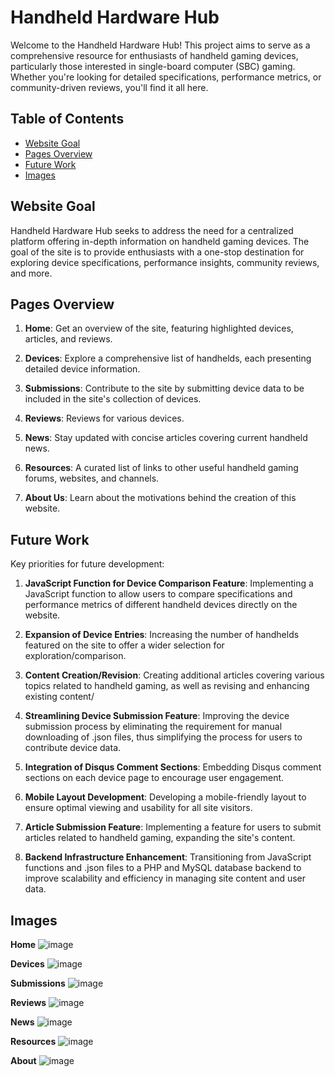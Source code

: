 # Handheld Hardware Hub

Welcome to the Handheld Hardware Hub! This project aims to serve as a comprehensive resource for enthusiasts of handheld gaming devices, particularly those interested in single-board computer (SBC) gaming. Whether you're looking for detailed specifications, performance metrics, or community-driven reviews, you'll find it all here.

## Table of Contents

- [Website Goal](#website-goal)
- [Pages Overview](#pages-overview)
- [Future Work](#future-work)
- [Images](#images)

## Website Goal

Handheld Hardware Hub seeks to address the need for a centralized platform offering in-depth information on handheld gaming devices. The goal of the site is to provide enthusiasts with a one-stop destination for exploring device specifications, performance insights, community reviews, and more.

## Pages Overview

1. **Home**: Get an overview of the site, featuring highlighted devices, articles, and reviews.

2. **Devices**: Explore a comprehensive list of handhelds, each presenting detailed device information.

3. **Submissions**: Contribute to the site by submitting device data to be included in the site's collection of devices.

4. **Reviews**: Reviews for various devices.

5. **News**: Stay updated with concise articles covering current handheld news.

6. **Resources**: A curated list of links to other useful handheld gaming forums, websites, and channels.

7. **About Us**: Learn about the motivations behind the creation of this website.

## Future Work

Key priorities for future development:

1. **JavaScript Function for Device Comparison Feature**: Implementing a JavaScript function to allow users to compare specifications and performance metrics of different handheld devices directly on the website.

2. **Expansion of Device Entries**: Increasing the number of handhelds featured on the site to offer a wider selection for exploration/comparison.

3. **Content Creation/Revision**: Creating additional articles covering various topics related to handheld gaming, as well as revising and enhancing existing content/

4. **Streamlining Device Submission Feature**: Improving the device submission process by eliminating the requirement for manual downloading of .json files, thus simplifying the process for users to contribute device data.

5. **Integration of Disqus Comment Sections**: Embedding Disqus comment sections on each device page to encourage user engagement.

6. **Mobile Layout Development**: Developing a mobile-friendly layout to ensure optimal viewing and usability for all site visitors.

7. **Article Submission Feature**: Implementing a feature for users to submit articles related to handheld gaming, expanding the site's content.

8. **Backend Infrastructure Enhancement**: Transitioning from JavaScript functions and .json files to a PHP and MySQL database backend to improve scalability and efficiency in managing site content and user data.

## Images

**Home**
![image](https://github.com/vibraniumdroid/handheld-hardware-hub/assets/50785014/20034a1f-7990-488e-9d9f-d7fd46c70460)

**Devices**
![image](https://github.com/vibraniumdroid/handheld-hardware-hub/assets/50785014/e9a7552a-b74d-4aeb-a0b2-0bd2fdc6a1d9)

**Submissions**
![image](https://github.com/vibraniumdroid/handheld-hardware-hub/assets/50785014/ff197f7e-910c-4eff-8745-74e9de6557b8)

**Reviews**
![image](https://github.com/vibraniumdroid/handheld-hardware-hub/assets/50785014/f03a5606-6928-4245-a430-43fb30e635b1)

**News**
![image](https://github.com/vibraniumdroid/handheld-hardware-hub/assets/50785014/057d1be8-8ff3-4457-ac35-ede0adc65793)

**Resources**
![image](https://github.com/vibraniumdroid/handheld-hardware-hub/assets/50785014/48aba754-e813-4b24-bea8-a6f9f3862527)

**About**
![image](https://github.com/vibraniumdroid/handheld-hardware-hub/assets/50785014/7bcf3431-1207-4263-a3e3-936bea58c58b)


